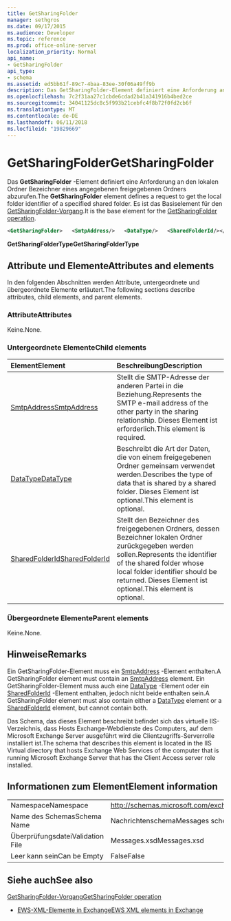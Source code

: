 ```yaml
---
title: GetSharingFolder
manager: sethgros
ms.date: 09/17/2015
ms.audience: Developer
ms.topic: reference
ms.prod: office-online-server
localization_priority: Normal
api_name:
- GetSharingFolder
api_type:
- schema
ms.assetid: ed5bb61f-89c7-4baa-83ee-30f06a49ff9b
description: Das GetSharingFolder-Element definiert eine Anforderung an den lokalen Ordner Bezeichner eines angegebenen freigegebenen Ordners abzurufen. Es ist das Basiselement für den Vorgang GetSharingFolder.
ms.openlocfilehash: 7c2f31aa27c1cbde6cdad2b41a341916b4bed2ce
ms.sourcegitcommit: 34041125dc8c5f993b21cebfc4f8b72f0fd2cb6f
ms.translationtype: MT
ms.contentlocale: de-DE
ms.lasthandoff: 06/11/2018
ms.locfileid: "19829669"
---
```

# <a name="getsharingfolder"></a><span data-ttu-id="9b861-104">GetSharingFolder</span><span class="sxs-lookup"><span data-stu-id="9b861-104">GetSharingFolder</span></span>

<span data-ttu-id="9b861-105">Das **GetSharingFolder** -Element definiert eine Anforderung an den lokalen Ordner Bezeichner eines angegebenen freigegebenen Ordners abzurufen.</span><span class="sxs-lookup"><span data-stu-id="9b861-105">The **GetSharingFolder** element defines a request to get the local folder identifier of a specified shared folder.</span></span> <span data-ttu-id="9b861-106">Es ist das Basiselement für den [GetSharingFolder-Vorgang](getsharingfolder-operation.md).</span><span class="sxs-lookup"><span data-stu-id="9b861-106">It is the base element for the [GetSharingFolder operation](getsharingfolder-operation.md).</span></span>
  
```xml
<GetSharingFolder>   <SmtpAddress/>   <DataType/>   <SharedFolderId/></GetSharingFolder>
```

 <span data-ttu-id="9b861-107">**GetSharingFolderType**</span><span class="sxs-lookup"><span data-stu-id="9b861-107">**GetSharingFolderType**</span></span>
## <a name="attributes-and-elements"></a><span data-ttu-id="9b861-108">Attribute und Elemente</span><span class="sxs-lookup"><span data-stu-id="9b861-108">Attributes and elements</span></span>

<span data-ttu-id="9b861-109">In den folgenden Abschnitten werden Attribute, untergeordnete und übergeordnete Elemente erläutert.</span><span class="sxs-lookup"><span data-stu-id="9b861-109">The following sections describe attributes, child elements, and parent elements.</span></span>
  
### <a name="attributes"></a><span data-ttu-id="9b861-110">Attribute</span><span class="sxs-lookup"><span data-stu-id="9b861-110">Attributes</span></span>

<span data-ttu-id="9b861-111">Keine.</span><span class="sxs-lookup"><span data-stu-id="9b861-111">None.</span></span>
  
### <a name="child-elements"></a><span data-ttu-id="9b861-112">Untergeordnete Elemente</span><span class="sxs-lookup"><span data-stu-id="9b861-112">Child elements</span></span>

|<span data-ttu-id="9b861-113">**Element**</span><span class="sxs-lookup"><span data-stu-id="9b861-113">**Element**</span></span>|<span data-ttu-id="9b861-114">**Beschreibung**</span><span class="sxs-lookup"><span data-stu-id="9b861-114">**Description**</span></span>|
|:-----|:-----|
|[<span data-ttu-id="9b861-115">SmtpAddress</span><span class="sxs-lookup"><span data-stu-id="9b861-115">SmtpAddress</span></span>](smtpaddress.md) <br/> |<span data-ttu-id="9b861-116">Stellt die SMTP-Adresse der anderen Partei in die Beziehung.</span><span class="sxs-lookup"><span data-stu-id="9b861-116">Represents the SMTP e-mail address of the other party in the sharing relationship.</span></span> <span data-ttu-id="9b861-117">Dieses Element ist erforderlich.</span><span class="sxs-lookup"><span data-stu-id="9b861-117">This element is required.</span></span>  <br/> |
|[<span data-ttu-id="9b861-118">DataType</span><span class="sxs-lookup"><span data-stu-id="9b861-118">DataType</span></span>](datatype.md) <br/> |<span data-ttu-id="9b861-119">Beschreibt die Art der Daten, die von einem freigegebenen Ordner gemeinsam verwendet werden.</span><span class="sxs-lookup"><span data-stu-id="9b861-119">Describes the type of data that is shared by a shared folder.</span></span> <span data-ttu-id="9b861-120">Dieses Element ist optional.</span><span class="sxs-lookup"><span data-stu-id="9b861-120">This element is optional.</span></span>  <br/> |
|[<span data-ttu-id="9b861-121">SharedFolderId</span><span class="sxs-lookup"><span data-stu-id="9b861-121">SharedFolderId</span></span>](sharedfolderid.md) <br/> |<span data-ttu-id="9b861-122">Stellt den Bezeichner des freigegebenen Ordners, dessen Bezeichner lokalen Ordner zurückgegeben werden sollen.</span><span class="sxs-lookup"><span data-stu-id="9b861-122">Represents the identifier of the shared folder whose local folder identifier should be returned.</span></span> <span data-ttu-id="9b861-123">Dieses Element ist optional.</span><span class="sxs-lookup"><span data-stu-id="9b861-123">This element is optional.</span></span>  <br/> |
   
### <a name="parent-elements"></a><span data-ttu-id="9b861-124">Übergeordnete Elemente</span><span class="sxs-lookup"><span data-stu-id="9b861-124">Parent elements</span></span>

<span data-ttu-id="9b861-125">Keine.</span><span class="sxs-lookup"><span data-stu-id="9b861-125">None.</span></span>
  
## <a name="remarks"></a><span data-ttu-id="9b861-126">Hinweise</span><span class="sxs-lookup"><span data-stu-id="9b861-126">Remarks</span></span>

<span data-ttu-id="9b861-127">Ein GetSharingFolder-Element muss ein [SmtpAddress](smtpaddress.md) -Element enthalten.</span><span class="sxs-lookup"><span data-stu-id="9b861-127">A GetSharingFolder element must contain an [SmtpAddress](smtpaddress.md) element.</span></span> <span data-ttu-id="9b861-128">Ein GetSharingFolder-Element muss auch eine [DataType](datatype.md) -Element oder ein [SharedFolderId](sharedfolderid.md) -Element enthalten, jedoch nicht beide enthalten sein.</span><span class="sxs-lookup"><span data-stu-id="9b861-128">A GetSharingFolder element must also contain either a [DataType](datatype.md) element or a [SharedFolderId](sharedfolderid.md) element, but cannot contain both.</span></span> 
  
<span data-ttu-id="9b861-129">Das Schema, das dieses Element beschreibt befindet sich das virtuelle IIS-Verzeichnis, dass Hosts Exchange-Webdienste des Computers, auf dem Microsoft Exchange Server ausgeführt wird die Clientzugriffs-Serverrolle installiert ist.</span><span class="sxs-lookup"><span data-stu-id="9b861-129">The schema that describes this element is located in the IIS Virtual directory that hosts Exchange Web Services of the computer that is running Microsoft Exchange Server that has the Client Access server role installed.</span></span>
  
## <a name="element-information"></a><span data-ttu-id="9b861-130">Informationen zum Element</span><span class="sxs-lookup"><span data-stu-id="9b861-130">Element information</span></span>

|||
|:-----|:-----|
|<span data-ttu-id="9b861-131">Namespace</span><span class="sxs-lookup"><span data-stu-id="9b861-131">Namespace</span></span>  <br/> |http://schemas.microsoft.com/exchange/services/2006/messages  <br/> |
|<span data-ttu-id="9b861-132">Name des Schemas</span><span class="sxs-lookup"><span data-stu-id="9b861-132">Schema Name</span></span>  <br/> |<span data-ttu-id="9b861-133">Nachrichtenschema</span><span class="sxs-lookup"><span data-stu-id="9b861-133">Messages schema</span></span>  <br/> |
|<span data-ttu-id="9b861-134">Überprüfungsdatei</span><span class="sxs-lookup"><span data-stu-id="9b861-134">Validation File</span></span>  <br/> |<span data-ttu-id="9b861-135">Messages.xsd</span><span class="sxs-lookup"><span data-stu-id="9b861-135">Messages.xsd</span></span>  <br/> |
|<span data-ttu-id="9b861-136">Leer kann sein</span><span class="sxs-lookup"><span data-stu-id="9b861-136">Can be Empty</span></span>  <br/> |<span data-ttu-id="9b861-137">False</span><span class="sxs-lookup"><span data-stu-id="9b861-137">False</span></span>  <br/> |
   
## <a name="see-also"></a><span data-ttu-id="9b861-138">Siehe auch</span><span class="sxs-lookup"><span data-stu-id="9b861-138">See also</span></span>



[<span data-ttu-id="9b861-139">GetSharingFolder-Vorgang</span><span class="sxs-lookup"><span data-stu-id="9b861-139">GetSharingFolder operation</span></span>](getsharingfolder-operation.md)


- [<span data-ttu-id="9b861-140">EWS-XML-Elemente in Exchange</span><span class="sxs-lookup"><span data-stu-id="9b861-140">EWS XML elements in Exchange</span></span>](ews-xml-elements-in-exchange.md)

